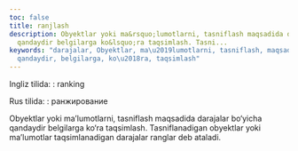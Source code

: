 ```yaml
---
toc: false
title: ranjlash
description: Obyektlar yoki ma&rsquo;lumotlarni, tasniflash maqsadida darajalar bo&lsquo;yicha
  qandaydir belgilarga ko&lsquo;ra taqsimlash. Tasni...
keywords: "darajalar, Obyektlar, ma\u2019lumotlarni, tasniflash, maqsadida, bo\u2018yicha,
  qandaydir, belgilarga, ko\u2018ra, taqsimlash"
---
```


Ingliz tilida:
:   ranking

Rus tilida:
:   ранжирование

Obyektlar yoki ma’lumotlarni, tasniflash maqsadida darajalar bo‘yicha qandaydir belgilarga ko‘ra taqsimlash. Tasniflanadigan obyektlar yoki ma’lumotlar taqsimlanadigan darajalar ranglar deb ataladi.